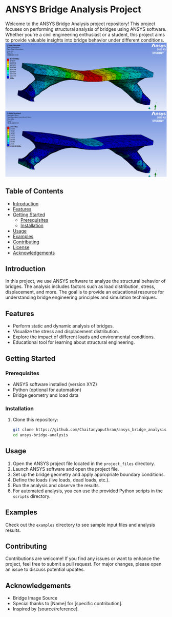 # ANSYS Bridge Analysis Project

<!-- ![Project Banner](project_banner.png)  You can add a banner image here -->

Welcome to the ANSYS Bridge Analysis project repository! This project focuses on performing structural analysis of bridges using ANSYS software. Whether you're a civil engineering enthusiast or a student, this project aims to provide valuable insights into bridge behavior under different conditions.
![first image](./images/final.png)
![second image](./images/final1.png)

## Table of Contents

- [Introduction](#introduction)
- [Features](#features)
- [Getting Started](#getting-started)
  - [Prerequisites](#prerequisites)
  - [Installation](#installation)
- [Usage](#usage)
- [Examples](#examples)
- [Contributing](#contributing)
- [License](#license)
- [Acknowledgements](#acknowledgements)

## Introduction

In this project, we use ANSYS software to analyze the structural behavior of bridges. The analysis includes factors such as load distribution, stress, displacement, and more. The goal is to provide an educational resource for understanding bridge engineering principles and simulation techniques.

## Features

- Perform static and dynamic analysis of bridges.
- Visualize the stress and displacement distribution.
- Explore the impact of different loads and environmental conditions.
- Educational tool for learning about structural engineering.

## Getting Started

### Prerequisites

- ANSYS software installed (version XYZ)
- Python (optional for automation)
- Bridge geometry and load data

### Installation

1. Clone this repository:

   ```bash
   git clone https://github.com/Chaitanyaputhran/ansys_bridge_analysis.git
   cd ansys-bridge-analysis
## Usage

1. Open the ANSYS project file located in the `project_files` directory.
2. Launch ANSYS software and open the project file.
3. Set up the bridge geometry and apply appropriate boundary conditions.
4. Define the loads (live loads, dead loads, etc.).
5. Run the analysis and observe the results.
6. For automated analysis, you can use the provided Python scripts in the `scripts` directory.

## Examples

Check out the `examples` directory to see sample input files and analysis results.

## Contributing

Contributions are welcome! If you find any issues or want to enhance the project, feel free to submit a pull request. For major changes, please open an issue to discuss potential updates.

## Acknowledgements

- Bridge Image Source
- Special thanks to [Name] for [specific contribution].
- Inspired by [source/reference].
